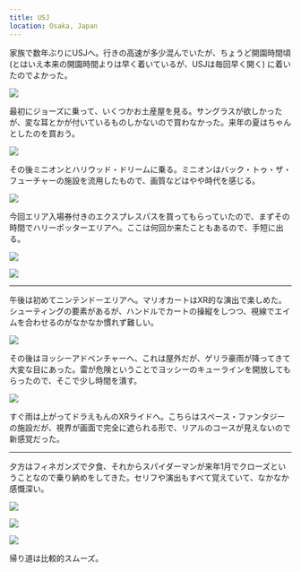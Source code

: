 ```yaml
---
title: USJ
location: Osaka, Japan
---
```


家族で数年ぶりにUSJへ。行きの高速が多少混んでいたが、ちょうど開園時間頃 (とはいえ本来の開園時間よりは早く着いているが、USJは毎回早く開く) に着いたのでよかった。

![](https://photos.apkas.net/medium/202308/20230822-080736.webp)

最初にジョーズに乗って、いくつかお土産屋を見る。サングラスが欲しかったが、変な耳とかが付いているものしかないので買わなかった。来年の夏はちゃんとしたのを買おう。

![](https://photos.apkas.net/medium/202308/20230822-083420.webp)

その後ミニオンとハリウッド・ドリームに乗る。ミニオンはバック・トゥ・ザ・フューチャーの施設を流用したもので、画質などはやや時代を感じる。

![](https://photos.apkas.net/medium/202308/20230822-094723.webp)

今回エリア入場券付きのエクスプレスパスを買ってもらっていたので、まずその時間でハリーポッターエリアへ。ここは何回か来たこともあるので、手短に出る。

![](https://photos.apkas.net/medium/202308/20230822-110152.webp)

![](https://photos.apkas.net/medium/202308/20230822-120622.webp)

---

午後は初めてニンテンドーエリアへ。マリオカートはXR的な演出で楽しめた。シューティングの要素があるが、ハンドルでカートの操縦をしつつ、視線でエイムを合わせるのがなかなか慣れず難しい。

![](https://photos.apkas.net/medium/202308/20230822-132655.webp)

その後はヨッシーアドベンチャーへ、これは屋外だが、ゲリラ豪雨が降ってきて大変な目にあった。雷が危険ということでヨッシーのキューラインを開放してもらったので、そこで少し時間を潰す。

![](https://photos.apkas.net/medium/202308/20230822-151526.webp)

すぐ雨は上がってドラえもんのXRライドへ。こちらはスペース・ファンタジーの施設だが、視界が画面で完全に遮られる形で、リアルのコースが見えないので新感覚だった。

---

夕方はフィネガンズで夕食、それからスパイダーマンが来年1月でクローズということなので乗り納めをしてきた。セリフや演出もすべて覚えていて、なかなか感慨深い。

![](https://photos.apkas.net/medium/202308/20230822-174130.webp)

![](https://photos.apkas.net/medium/202308/20230822-191645.webp)

![](https://photos.apkas.net/medium/202308/20230822-194249.webp)

帰り道は比較的スムーズ。
